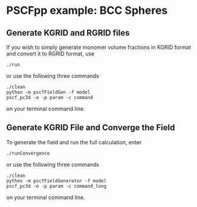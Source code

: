 # PSCFpp example: BCC Spheres

## Generate KGRID and RGRID files

If you wish to simply generate monomer volume fractions in KGRID format
and convert it to RGRID format, use

```
./run
```

or use the following three commands

```
./clean
python -m pscfFieldGen -f model
pscf_pc3d -e -p param -c command
```

on your terminal command line.

## Generate KGRID File and Converge the Field

To generate the field and run the full calculation, enter

```
./runConvergence
```

or use the following three commands

```
./clean
python -m pscfFieldGenerator -f model
pscf_pc3d -e -p param -c command_long
```

on your terminal command line.


